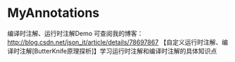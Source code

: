 # MyAnnotations
编译时注解、运行时注解Demo
可查阅我的博客：http://blog.csdn.net/json_it/article/details/78697867
【自定义运行时注解、编译时注解[ButterKnife原理探析]】学习运行时注解和编译时注解的具体知识点
